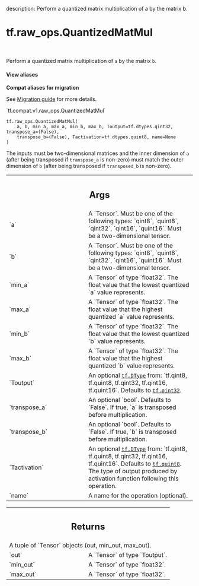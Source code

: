 description: Perform a quantized matrix multiplication of  a by the matrix b.

<div itemscope itemtype="http://developers.google.com/ReferenceObject">
<meta itemprop="name" content="tf.raw_ops.QuantizedMatMul" />
<meta itemprop="path" content="Stable" />
</div>

# tf.raw_ops.QuantizedMatMul

<!-- Insert buttons and diff -->

<table class="tfo-notebook-buttons tfo-api nocontent" align="left">

</table>



Perform a quantized matrix multiplication of  `a` by the matrix `b`.

<section class="expandable">
  <h4 class="showalways">View aliases</h4>
  <p>
<b>Compat aliases for migration</b>
<p>See
<a href="https://www.tensorflow.org/guide/migrate">Migration guide</a> for
more details.</p>
<p>`tf.compat.v1.raw_ops.QuantizedMatMul`</p>
</p>
</section>

<pre class="devsite-click-to-copy prettyprint lang-py tfo-signature-link">
<code>tf.raw_ops.QuantizedMatMul(
    a, b, min_a, max_a, min_b, max_b, Toutput=tf.dtypes.qint32, transpose_a=(False),
    transpose_b=(False), Tactivation=tf.dtypes.quint8, name=None
)
</code></pre>



<!-- Placeholder for "Used in" -->

The inputs must be two-dimensional matrices and the inner dimension of
`a` (after being transposed if `transpose_a` is non-zero) must match the
outer dimension of `b` (after being transposed if `transposed_b` is
non-zero).

<!-- Tabular view -->
 <table class="responsive fixed orange">
<colgroup><col width="214px"><col></colgroup>
<tr><th colspan="2"><h2 class="add-link">Args</h2></th></tr>

<tr>
<td>
`a`
</td>
<td>
A `Tensor`. Must be one of the following types: `qint8`, `quint8`, `qint32`, `qint16`, `quint16`.
Must be a two-dimensional tensor.
</td>
</tr><tr>
<td>
`b`
</td>
<td>
A `Tensor`. Must be one of the following types: `qint8`, `quint8`, `qint32`, `qint16`, `quint16`.
Must be a two-dimensional tensor.
</td>
</tr><tr>
<td>
`min_a`
</td>
<td>
A `Tensor` of type `float32`.
The float value that the lowest quantized `a` value represents.
</td>
</tr><tr>
<td>
`max_a`
</td>
<td>
A `Tensor` of type `float32`.
The float value that the highest quantized `a` value represents.
</td>
</tr><tr>
<td>
`min_b`
</td>
<td>
A `Tensor` of type `float32`.
The float value that the lowest quantized `b` value represents.
</td>
</tr><tr>
<td>
`max_b`
</td>
<td>
A `Tensor` of type `float32`.
The float value that the highest quantized `b` value represents.
</td>
</tr><tr>
<td>
`Toutput`
</td>
<td>
An optional <a href="../../tf/dtypes/DType.md"><code>tf.DType</code></a> from: `tf.qint8, tf.quint8, tf.qint32, tf.qint16, tf.quint16`. Defaults to <a href="../../tf.md#qint32"><code>tf.qint32</code></a>.
</td>
</tr><tr>
<td>
`transpose_a`
</td>
<td>
An optional `bool`. Defaults to `False`.
If true, `a` is transposed before multiplication.
</td>
</tr><tr>
<td>
`transpose_b`
</td>
<td>
An optional `bool`. Defaults to `False`.
If true, `b` is transposed before multiplication.
</td>
</tr><tr>
<td>
`Tactivation`
</td>
<td>
An optional <a href="../../tf/dtypes/DType.md"><code>tf.DType</code></a> from: `tf.qint8, tf.quint8, tf.qint32, tf.qint16, tf.quint16`. Defaults to <a href="../../tf.md#quint8"><code>tf.quint8</code></a>.
The type of output produced by activation function
following this operation.
</td>
</tr><tr>
<td>
`name`
</td>
<td>
A name for the operation (optional).
</td>
</tr>
</table>



<!-- Tabular view -->
 <table class="responsive fixed orange">
<colgroup><col width="214px"><col></colgroup>
<tr><th colspan="2"><h2 class="add-link">Returns</h2></th></tr>
<tr class="alt">
<td colspan="2">
A tuple of `Tensor` objects (out, min_out, max_out).
</td>
</tr>
<tr>
<td>
`out`
</td>
<td>
A `Tensor` of type `Toutput`.
</td>
</tr><tr>
<td>
`min_out`
</td>
<td>
A `Tensor` of type `float32`.
</td>
</tr><tr>
<td>
`max_out`
</td>
<td>
A `Tensor` of type `float32`.
</td>
</tr>
</table>

